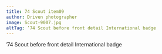 ```yaml
---
title: 74 Scout item09
author: Driven photographer
image: Scout-9007.jpg
altTag: ’74 Scout before front detail International badge
---
```


’74 Scout before front detail International badge
